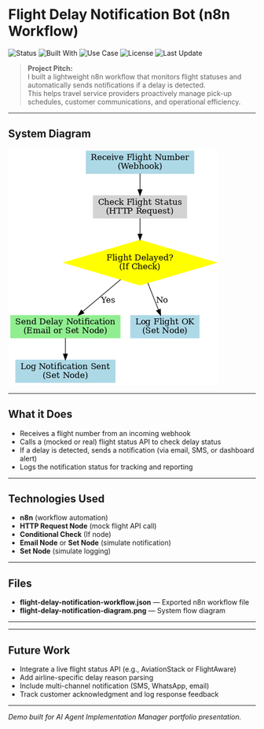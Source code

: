 # Flight Delay Notification Bot (n8n Workflow)

![Status](https://img.shields.io/badge/status-active-brightgreen)
![Built With](https://img.shields.io/badge/built%20with-n8n%20%7C%20Flight%20API%20%7C%20Twilio-blue)
![Use Case](https://img.shields.io/badge/usecase-Real%20Time%20Alerts-orange)
![License](https://img.shields.io/badge/license-MIT-lightgrey)
![Last Update](https://img.shields.io/github/last-commit/Isaac24Karat/flight-delay-notification-bot)


> **Project Pitch:**  
> I built a lightweight n8n workflow that monitors flight statuses and automatically sends notifications if a delay is detected.  
> This helps travel service providers proactively manage pick-up schedules, customer communications, and operational efficiency.

---

## System Diagram  

![Flight Delay Notification Bot Diagram](flight-delay-notification-diagram.png)

---

## What it Does
- Receives a flight number from an incoming webhook
- Calls a (mocked or real) flight status API to check delay status
- If a delay is detected, sends a notification (via email, SMS, or dashboard alert)
- Logs the notification status for tracking and reporting

---

## Technologies Used
- **n8n** (workflow automation)
- **HTTP Request Node** (mock flight API call)
- **Conditional Check** (If node)
- **Email Node** or **Set Node** (simulate notification)
- **Set Node** (simulate logging)

---

## Files
- **flight-delay-notification-workflow.json** — Exported n8n workflow file
- **flight-delay-notification-diagram.png** — System flow diagram

---

---

## Future Work

- Integrate a live flight status API (e.g., AviationStack or FlightAware)
- Add airline-specific delay reason parsing
- Include multi-channel notification (SMS, WhatsApp, email)
- Track customer acknowledgment and log response feedback


---
*Demo built for AI Agent Implementation Manager portfolio presentation.*
